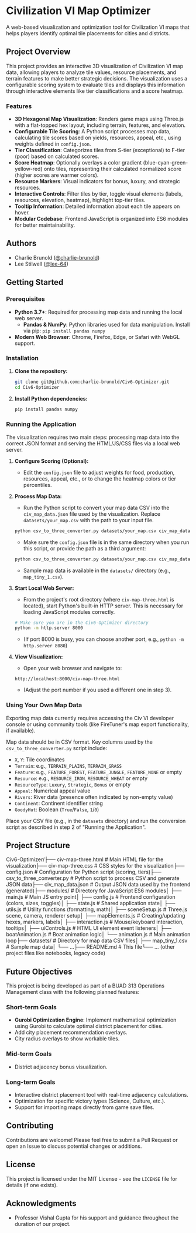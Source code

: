# Civilization VI Map Optimizer

A web-based visualization and optimization tool for Civilization VI maps that helps players identify optimal tile placements for cities and districts.

## Project Overview

This project provides an interactive 3D visualization of Civilization VI map data, allowing players to analyze tile values, resource placements, and terrain features to make better strategic decisions. The visualization uses a configurable scoring system to evaluate tiles and displays this information through interactive elements like tier classifications and a score heatmap.

### Features

- **3D Hexagonal Map Visualization**: Renders game maps using Three.js with a flat-topped hex layout, including terrain, features, and elevation.
- **Configurable Tile Scoring**: A Python script processes map data, calculating tile scores based on yields, resources, appeal, etc., using weights defined in `config.json`.
- **Tier Classification**: Categorizes tiles from S-tier (exceptional) to F-tier (poor) based on calculated scores.
- **Score Heatmap**: Optionally overlays a color gradient (blue-cyan-green-yellow-red) onto tiles, representing their calculated normalized score (higher scores are warmer colors).
- **Resource Markers**: Visual indicators for bonus, luxury, and strategic resources.
- **Interactive Controls**: Filter tiles by tier, toggle visual elements (labels, resources, elevation, heatmap), highlight top-tier tiles.
- **Tooltip Information**: Detailed information about each tile appears on hover.
- **Modular Codebase**: Frontend JavaScript is organized into ES6 modules for better maintainability.

## Authors
- Charlie Brunold ([@charlie-brunold](https://github.com/charlie-brunold))
- Lee Stilwell ([@lee-64](https://github.com/lee-64))

## Getting Started

### Prerequisites

- **Python 3.7+**: Required for processing map data and running the local web server.
    - **Pandas & NumPy**: Python libraries used for data manipulation. Install via pip: `pip install pandas numpy`
- **Modern Web Browser**: Chrome, Firefox, Edge, or Safari with WebGL support.

### Installation

1.  **Clone the repository:**
    ```bash
    git clone git@github.com:charlie-brunold/Civ6-Optimizer.git
    cd Civ6-Optimizer
    ```
2.  **Install Python dependencies:**
    ```bash
    pip install pandas numpy
    ```

### Running the Application

The visualization requires two main steps: processing map data into the correct JSON format and serving the HTML/JS/CSS files via a local web server.

1.  **Configure Scoring (Optional):**
    * Edit the `config.json` file to adjust weights for food, production, resources, appeal, etc., or to change the heatmap colors or tier percentiles.

2.  **Process Map Data:**
    * Run the Python script to convert your map data CSV into the `civ_map_data.json` file used by the visualization. Replace `datasets/your_map.csv` with the path to your input file.
    ```bash
    python csv_to_three_converter.py datasets/your_map.csv civ_map_data.json
    ```
    * Make sure the `config.json` file is in the same directory when you run this script, or provide the path as a third argument:
    ```bash
    python csv_to_three_converter.py datasets/your_map.csv civ_map_data.json path/to/your/config.json
    ```
    * Sample map data is available in the `datasets/` directory (e.g., `map_tiny_1.csv`).

3.  **Start Local Web Server:**
    * From the project's root directory (where `civ-map-three.html` is located), start Python's built-in HTTP server. This is necessary for loading JavaScript modules correctly.
    ```bash
    # Make sure you are in the Civ6-Optimizer directory
    python -m http.server 8000
    ```
    * (If port 8000 is busy, you can choose another port, e.g., `python -m http.server 8080`)

4.  **View Visualization:**
    * Open your web browser and navigate to:
    ```
    http://localhost:8000/civ-map-three.html
    ```
    * (Adjust the port number if you used a different one in step 3).

### Using Your Own Map Data

Exporting map data currently requires accessing the Civ VI developer console or using community tools (like FireTuner's map export functionality, if available).

Map data should be in CSV format. Key columns used by the `csv_to_three_converter.py` script include:
- `X`, `Y`: Tile coordinates
- `Terrain`: e.g., `TERRAIN_PLAINS`, `TERRAIN_GRASS`
- `Feature`: e.g., `FEATURE_FOREST`, `FEATURE_JUNGLE`, `FEATURE_NONE` or empty
- `Resource`: e.g., `RESOURCE_IRON`, `RESOURCE_WHEAT` or empty
- `ResourceType`: `Luxury`, `Strategic`, `Bonus` or empty
- `Appeal`: Numerical appeal value
- `Rivers`: River data (presence often indicated by non-empty value)
- `Continent`: Continent identifier string
- `GoodyHut`: Boolean (`True`/`False`, `1`/`0`)

Place your CSV file (e.g., in the `datasets` directory) and run the conversion script as described in step 2 of "Running the Application".

## Project Structure

Civ6-Optimizer/├── civ-map-three.html          # Main HTML file for the visualization├── civ-map-three.css           # CSS styles for the visualization├── config.json                 # Configuration for Python script (scoring, tiers)├── csv_to_three_converter.py   # Python script to process CSV and generate JSON data├── civ_map_data.json           # Output JSON data used by the frontend (generated)├── modules/                    # Directory for JavaScript ES6 modules│   ├── main.js                 # Main JS entry point│   ├── config.js               # Frontend configuration (colors, sizes, toggles)│   ├── state.js                # Shared application state│   ├── utils.js                # Utility functions (formatting, math)│   ├── sceneSetup.js           # Three.js scene, camera, renderer setup│   ├── mapElements.js          # Creating/updating hexes, markers, labels│   ├── interaction.js          # Mouse/keyboard interaction, tooltips│   ├── uiControls.js           # HTML UI element event listeners│   ├── boatAnimation.js        # Boat animation logic│   └── animation.js            # Main animation loop├── datasets/                   # Directory for map data CSV files│   ├── map_tiny_1.csv          # Sample map data│   └── ...├── README.md                   # This file└── ... (other project files like notebooks, legacy code)
## Future Objectives

This project is being developed as part of a BUAD 313 Operations Management class with the following planned features:

### Short-term Goals
- **Gurobi Optimization Engine**: Implement mathematical optimization using Gurobi to calculate optimal district placement for cities.
- Add city placement recommendation overlays.
- City radius overlays to show workable tiles.

### Mid-term Goals
- District adjacency bonus visualization.

### Long-term Goals
- Interactive district placement tool with real-time adjacency calculations.
- Optimization for specific victory types (Science, Culture, etc.).
- Support for importing maps directly from game save files.

## Contributing

Contributions are welcome! Please feel free to submit a Pull Request or open an Issue to discuss potential changes or additions.

## License

This project is licensed under the MIT License - see the `LICENSE` file for details (if one exists).

## Acknowledgments

- Professor Vishal Gupta for his support and guidance throughout the duration of our project.
